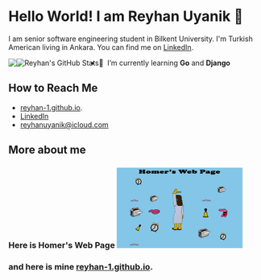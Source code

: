 # Hello World! I am Reyhan Uyanik 👋
I am senior software engineering student in Bilkent University. I'm Turkish American living in Ankara. You can find me on [LinkedIn](https://www.linkedin.com/in/reyhan-uyanik).

<a href="https://github.com/reyhan-1/reyhan-1">
  <img align="left" src="https://github-readme-stats.vercel.app/api/top-langs/?username=reyhan-1&hide=java,html&title_color=ffffff&text_color=c9cacc&icon_color=2bbc8a&bg_color=1d1f21" />
</a>
<a href="https://github.com/reyhan-1/reyhan-1">
  <img align="left" src="https://github-readme-stats.vercel.app/api?username=reyhan-1&show_icons=true&line_height=27&count_private=true&title_color=ffffff&text_color=c9cacc&icon_color=2bbc8a&bg_color=1d1f21" alt="Reyhan's GitHub Stats" />
</a>


- :seedling: &nbsp;I’m currently learning **Go** and **Django**


## How to Reach Me 
- [reyhan-1.github.io](http://reyhan-1.github.io/).
- [LinkedIn](https://www.linkedin.com/in/reyhan-uyanik)
- reyhanuyanik@icloud.com


## More about me
### Here is Homer's Web Page <img src="https://raw.githubusercontent.com/reyhan-1/reyhan-1/master/homer.gif" width="250px" >
### and here is mine  [reyhan-1.github.io](http://reyhan-1.github.io/).









<!--
**reyhan-1/reyhan-1** is a ✨ _special_ ✨ repository because its `README.md` (this file) appears on your GitHub profile.

Here are some ideas to get you started:

- 🔭 I’m currently working on ...
- 🌱 I’m currently learning ...
- 👯 I’m looking to collaborate on ...
- 🤔 I’m looking for help with ...
- 💬 Ask me about ...
- 📫 How to reach me: ...
- 😄 Pronouns: ...
- ⚡ Fun fact: ...
-->
